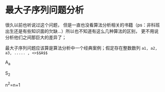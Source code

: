 # 最大子序列问题分析

很久以前也听说过这个问题， 但是一直也没看算法分析相关的书籍（ps：非科班出生还是有些知识面的欠缺...）所以也不知道有这么几种算法的区别， 更不用说分析他们之间那巨大的差异了；

最大子序列问题应该算是算法分析中一个经典案例；假定存在整数数列 `a1, a2, a3, ..... , <>$$A$$` 



A<sub>a</sub>

S<sub>2</sub>

n<sup>2</sup>=n+1
